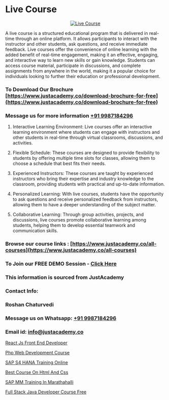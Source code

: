 # Live Course

<p align="center">
  <a href="https://justacademy.co/course-detail/wordpress-training">
    <img src="https://justacademy.co/storage2/course_image/1677245494_course_image.webp" alt="Live Course">
  </a>
</p>


A live course is a structured educational program that is delivered in real-time through an online platform. It allows participants to interact with the instructor and other students, ask questions, and receive immediate feedback. Live courses offer the convenience of online learning with the added benefit of real-time engagement, making it an effective, engaging, and interactive way to learn new skills or gain knowledge. Students can access course material, participate in discussions, and complete assignments from anywhere in the world, making it a popular choice for individuals looking to further their education or professional development. 
### To Download Our Brochure [https://www.justacademy.co/download-brochure-for-free](https://www.justacademy.co/download-brochure-for-free)
### Message us for more information [+91 9987184296](https://api.whatsapp.com/send?phone=919987184296)
1) Interactive Learning Environment: Live courses offer an interactive learning environment where students can engage with instructors and other students in real-time through virtual classrooms, discussions, and activities.

2) Flexible Schedule: These courses are designed to provide flexibility to students by offering multiple time slots for classes, allowing them to choose a schedule that best fits their needs.

3) Experienced Instructors: These courses are taught by experienced instructors who bring their expertise and industry knowledge to the classroom, providing students with practical and up-to-date information.

4) Personalized Learning: With live courses, students have the opportunity to ask questions and receive personalized feedback from instructors, allowing them to have a deeper understanding of the subject matter.

5) Collaborative Learning: Through group activities, projects, and discussions, live courses promote collaborative learning among students, helping them to develop essential teamwork and communication skills.

### Browse our course links : [https://www.justacademy.co/all-courses](https://www.justacademy.co/all-courses) 
### To Join our FREE DEMO Session - [Click Here](https://www.justacademy.co/register-for-course-demo)


### This information is sourced from JustAcademy
### Contact Info:
### Roshan Chaturvedi
### Message us on Whatsapp: [+91 9987184296](https://api.whatsapp.com/send?phone=919987184296)
### Email id: [info@justacademy.co](mailto:info@justacademy.co)
                
[React Js Front End Developer](https://www.linkedin.com/pulse/react-js-front-end-developer-justacademy-brisbane-xatoe?trackingId=fvmSlaNZZUPDBBzg3y4%2FfA%3D%3D&lipi=urn%3Ali%3Apage%3Ad_flagship3_company_admin%3B5cPDORNwQlqWF%2BECY5%2Fsgw%3D%3D)

[Php Web Development Course](https://www.linkedin.com/pulse/php-web-development-course-software-training-sunnyvale-3vcoc?trackingId=XroBJZVAph76tKz8XLdjEA%3D%3D&lipi=urn%3Ali%3Apage%3Ad_flagship3_company_admin%3Bps8c9B%2FKRMCWHgOgNCOx7w%3D%3D)

[SAP S4 HANA Training Online](https://medium.com/@surajvaishnav5015/sap-s4-hana-training-online-05c6df0875e5)

[Best Course On Html And Css](https://medium.com/@mahi3106/best-course-on-html-and-css-6e482ff1bd2e)

[SAP MM Training In Marathahalli](https://justacademyin.github.io/Articles/SAP-MM-Training-In-Marathahalli)

[Full Stack Java Developer Course Free](https://justacademyin.github.io/Articles/Full-Stack-Java-Developer-Course-Free)

